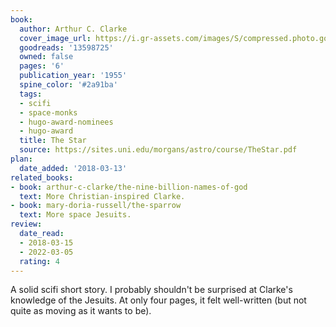```yaml
---
book:
  author: Arthur C. Clarke
  cover_image_url: https://i.gr-assets.com/images/S/compressed.photo.goodreads.com/books/1451214185l/13598725.jpg
  goodreads: '13598725'
  owned: false
  pages: '6'
  publication_year: '1955'
  spine_color: '#2a91ba'
  tags:
  - scifi
  - space-monks
  - hugo-award-nominees
  - hugo-award
  title: The Star
  source: https://sites.uni.edu/morgans/astro/course/TheStar.pdf
plan:
  date_added: '2018-03-13'
related_books:
- book: arthur-c-clarke/the-nine-billion-names-of-god
  text: More Christian-inspired Clarke.
- book: mary-doria-russell/the-sparrow
  text: More space Jesuits.
review:
  date_read:
  - 2018-03-15
  - 2022-03-05
  rating: 4
---
```


A solid scifi short story. I probably shouldn't be surprised at Clarke's knowledge of the Jesuits. At only four pages,
it felt well-written (but not quite as moving as it wants to be).
